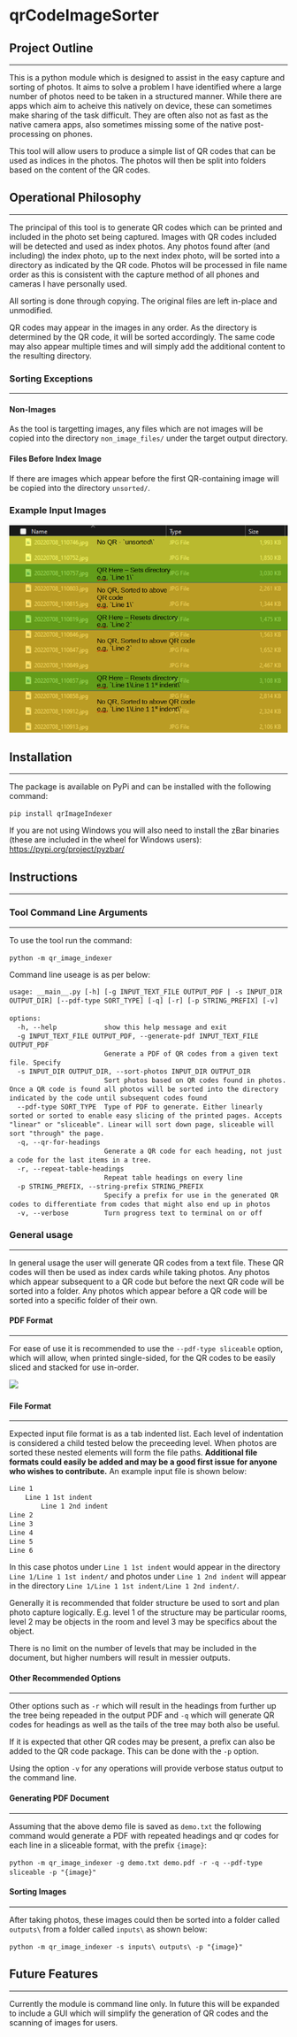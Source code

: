 # qrCodeImageSorter

## Project Outline
---

This is a python module which is designed to assist in the easy capture and sorting of photos. 
It aims to solve a problem I have identified where a large number of photos need to be taken 
in a structured manner. While there are apps which aim to acheive this natively on device, 
these can sometimes make sharing of the task difficult. They are often also not as fast as 
the native camera apps, also sometimes missing some of the native post-processing on phones.

This tool will allow users to produce a simple list of QR codes that can be used as indices 
in the photos. The photos will then be split into folders based on the content of the QR 
codes.

## Operational Philosophy
---

The principal of this tool is to generate QR codes which can be printed and included in the photo
set being captured. Images with QR codes included will be detected and used as index photos. Any
photos found after (and including) the index photo, up to the next index photo, will be sorted 
into a directory as indicated by the QR code. Photos will be processed in file name order as
this is consistent with the capture method of all phones and cameras I have personally used.

All sorting is done through copying. The original files are left in-place and unmodified.

QR codes may appear in the images in any order. As the directory is determined by the QR code,
it will be sorted accordingly. The same code may also appear multiple times and will simply add
the additional content to the resulting directory.

### Sorting Exceptions
---
#### Non-Images
As the tool is targetting images, any files which are not images will be copied into the
directory `non_image_files/` under the target output directory.
#### Files Before Index Image
If there are images which appear before the first QR-containing image will be copied into
the directory `unsorted/`.

### Example Input Images
![Example directory of input images](docs\images\example_sort.png)

## Installation
---

The package is available on PyPi and can be installed with the following command:

```pip install qrImageIndexer```

If you are not using Windows you will also need to install the zBar binaries (these are included
in the wheel for Windows users): https://pypi.org/project/pyzbar/

## Instructions
---

### Tool Command Line Arguments
---

To use the tool run the command:

```python -m qr_image_indexer```

Command line useage is as per below:
```
usage: __main__.py [-h] [-g INPUT_TEXT_FILE OUTPUT_PDF | -s INPUT_DIR OUTPUT_DIR] [--pdf-type SORT_TYPE] [-q] [-r] [-p STRING_PREFIX] [-v]

options:
  -h, --help            show this help message and exit
  -g INPUT_TEXT_FILE OUTPUT_PDF, --generate-pdf INPUT_TEXT_FILE OUTPUT_PDF
                        Generate a PDF of QR codes from a given text file. Specify
  -s INPUT_DIR OUTPUT_DIR, --sort-photos INPUT_DIR OUTPUT_DIR
                        Sort photos based on QR codes found in photos. Once a QR code is found all photos will be sorted into the directory indicated by the code until subsequent codes found
  --pdf-type SORT_TYPE  Type of PDF to generate. Either linearly sorted or sorted to enable easy slicing of the printed pages. Accepts "linear" or "sliceable". Linear will sort down page, sliceable will sort "through" the page.
  -q, --qr-for-headings
                        Generate a QR code for each heading, not just a code for the last items in a tree.
  -r, --repeat-table-headings
                        Repeat table headings on every line
  -p STRING_PREFIX, --string-prefix STRING_PREFIX
                        Specify a prefix for use in the generated QR codes to differentiate from codes that might also end up in photos
  -v, --verbose         Turn progress text to terminal on or off
```

### General usage
---

In general usage the user will generate QR codes from a text file. These QR codes will then be used as index cards while taking photos. Any photos
which appear subsequent to a QR code but before the next QR code will be sorted into a folder. Any photos which appear before a QR code will be sorted
 into a specific folder of their own.

#### PDF Format
---

For ease of use it is recommended to use the `--pdf-type sliceable` option, which will allow, when printed single-sided, for the QR codes to be easily sliced
and stacked for use in-order.

![](docs/images/example_linear_sliceable.png)

#### File Format
---

Expected input file format is as a tab indented list. Each level of indentation is considered a child tested below the preceeding level. When photos are sorted
these nested elements will form the file paths. **Additional file formats could easily be added
and may be a good first issue for anyone who wishes to contribute.** An example input file is shown below:

```
Line 1
    Line 1 1st indent
        Line 1 2nd indent
Line 2
Line 3
Line 4
Line 5
Line 6
```

In this case photos under `Line 1 1st indent` would appear in the directory `Line 1/Line 1 1st indent/` and photos under `Line 1 2nd
indent` will appear in the directory `Line 1/Line 1 1st indent/Line 1 2nd indent/`.

Generally it is recommended that folder structure be used to sort and plan photo capture logically. E.g. level 1 of the
structure may be particular rooms, level 2 may be objects in the room and level 3 may be specifics about the object.

There is no limit on the number of levels that may be included in the document, but higher numbers will result in messier
outputs.

#### Other Recommended Options
---

Other options such as `-r` which will result in the headings from further up the tree being repeaded in the output PDF and `-q` which will generate QR codes for headings as well as the tails of the tree may both also be useful.

If it is expected that other QR codes may be present, a prefix can also be added to the QR code package. This can be done with the `-p` option.

Using the option `-v` for any operations will provide verbose status output to the command line.

#### Generating PDF Document
---

Assuming that the above demo file is saved as `demo.txt` the following command would generate a PDF with repeated headings and qr codes for each line in a sliceable format, with the prefix `{image}`:

```python -m qr_image_indexer -g demo.txt demo.pdf -r -q --pdf-type sliceable -p "{image}"```

#### Sorting Images
---

After taking photos, these images could then be sorted into a folder called `outputs\` from a folder called `inputs\` as shown below:

```python -m qr_image_indexer -s inputs\ outputs\ -p "{image}"```

## Future Features
---

Currently the module is command line only. In future this will be expanded to include a GUI
which will simplify the generation of QR codes and the scanning of images for users.
